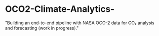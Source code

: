 # OCO2-Climate-Analytics-
  "Building an end-to-end pipeline with NASA OCO-2 data for CO₂ analysis and forecasting (work in progress)."
